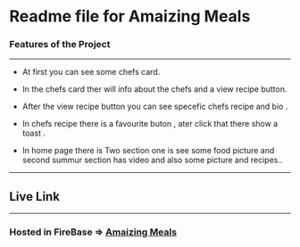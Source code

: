 # Readme file for Amaizing Meals

### Features of the Project
---

* At first you can see some chefs card.

* In the chefs card ther will info about the chefs and a view recipe button.

* After the view recipe button you can see specefic chefs recipe and bio . 

* In chefs recipe there is a favourite buton , ater click that there show a toast .
* In home page there is Two section one is see some food picture and second summur section has video and also some picture and recipes..

----

## Live Link
---
### Hosted in FireBase => [Amaizing Meals](https://the-client-side.web.app/)